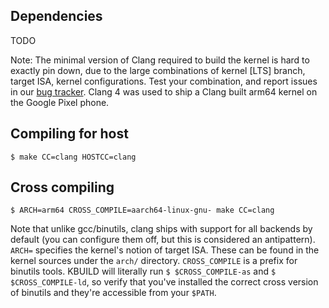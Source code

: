 ## Dependencies

TODO

Note: The minimal version of Clang required to build the kernel is hard to exactly pin down, due to the large combinations of kernel [LTS] branch, target ISA, kernel configurations.  Test your combination, and report issues in our [bug tracker](https://github.com/ClangBuiltLinux/linux/issues).  Clang 4 was used to ship a Clang built arm64 kernel on the Google Pixel phone.

## Compiling for host

```
$ make CC=clang HOSTCC=clang
```

## Cross compiling

```
$ ARCH=arm64 CROSS_COMPILE=aarch64-linux-gnu- make CC=clang
```

Note that unlike gcc/binutils, clang ships with support for all backends by default (you can configure them off, but this is considered an antipattern).  `ARCH=` specifies the kernel's notion of target ISA. These can be found in the kernel sources under the `arch/` directory.  `CROSS_COMPILE` is a prefix for binutils tools.  KBUILD will literally run `$ $CROSS_COMPILE-as` and `$ $CROSS_COMPILE-ld`, so verify that you've installed the correct cross version of binutils and they're accessible from your `$PATH`.
